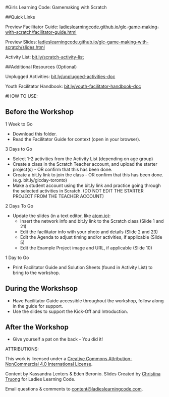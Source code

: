 #Girls Learning Code: Gamemaking with Scratch

##Quick Links

Preview Facilitator Guide: <a href="https://ladieslearningcode.github.io/glc-game-making-with-scratch/facilitator-guide.html">ladieslearningcode.github.io/glc-game-making-with-scratch/facilitator-guide.html</a>

Preview Slides: <a href="https://ladieslearningcode.github.io/glc-game-making-with-scratch/slides.html">ladieslearningcode.github.io/glc-game-making-with-scratch/slides.html</a>

Activity List: <a href="http://bit.ly/scratch-activity-list">bit.ly/scratch-activity-list</a>

##Additional Resources (Optional)

Unplugged Activities: <a href="http://bit.ly/unplugged-activities-doc">bit.ly/unplugged-activities-doc</a>

Youth Facilitator Handbook: <a href="http://bit.ly/youth-facilitator-handbook-doc">bit.ly/youth-facilitator-handbook-doc</a>


#HOW TO USE:
## Before the Workshop
1 Week to Go

* Download this folder.
* Read the Facilitator Guide for context (open in your browser).

3 Days to Go

* Select 1-2 activities from the Activity List (depending on age group)
* Create a class in the Scratch Teacher account, and upload the starter project(s) - OR confirm that this has been done.
* Create a bit.ly link to join the class - OR confirm that this has been done. (e.g. bit.ly/glcday-toronto)
* Make a student account using the bit.ly link and practice going through the selected activities in Scratch. (DO NOT EDIT THE STARTER PROJECT FROM THE TEACHER ACCOUNT)

2 Days To Go

* Update the slides (in a text editor, like <a href="https://atom.io/" target="blank">atom.io</a>):
    * Insert the network info and bit.ly link to the Scratch class (Slide 1 and 21)
    * Edit the facilitator info with your photo and details (Slide 2 and 23)
    * Edit the Agenda to adjust timing and/or activities, if applicable (Slide 5)
    * Edit the Example Project image and URL, if applicable (Slide 10)

1 Day to Go

* Print Facilitator Guide and Solution Sheets (found in Activity List) to bring to the workshop.

## During the Workshsop
* Have Facilitator Guide accessible throughout the workshop, follow along in the guide for support.
* Use the slides to support the Kick-Off and Introduction.

## After the Workshop
* Give yourself a pat on the back - You did it!


ATTRIBUTIONS:

This work is licensed under a <a rel="license" href="http://creativecommons.org/licenses/by-nc/4.0/">Creative Commons Attribution-NonCommercial 4.0 International License</a>.

Content by Kassandra Lenters & Eden Beronio. Slides Created by [Christina Truong](http://twitter.com/christinatruong) for Ladies Learning Code.

Email questions & comments to <content@ladieslearningcode.com>.
